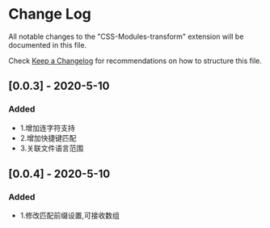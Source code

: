 # Change Log

All notable changes to the "CSS-Modules-transform" extension will be documented in this file.

Check [Keep a Changelog](http://keepachangelog.com/) for recommendations on how to structure this file.

## [0.0.3] - 2020-5-10
### Added
- 1.增加连字符支持
- 2.增加快捷键匹配 
- 3.关联文件语言范围

## [0.0.4] - 2020-5-10
### Added
- 1.修改匹配前缀设置,可接收数组